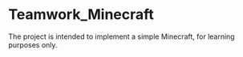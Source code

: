 # Teamwork_Minecraft

The project is intended to implement a simple Minecraft, for learning purposes only.